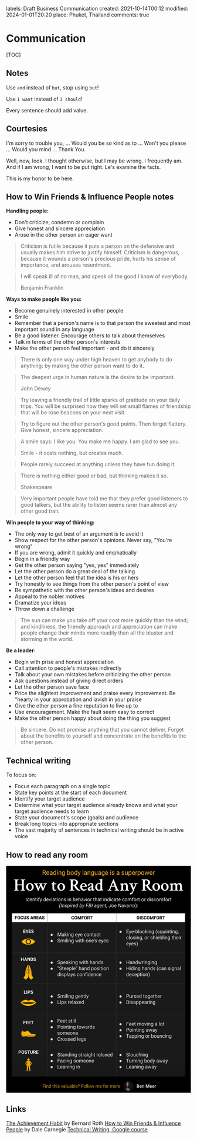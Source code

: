 labels: Draft
        Business
        Communication
created: 2021-10-14T00:12
modified: 2024-01-01T20:20
place: Phuket, Thailand
comments: true

# Communication

[TOC]

## Notes

Use `and` instead of `but`, stop using `but`!

Use `I want` instead of `I should`!

Every sentence should add value.

## Courtesies

I'm sorry to trouble you, ...
Would you be so kind as to ...
Won't you please ...
Would you mind ...
Thank You.

Well, now, look. I thought otherwise, but I may be wrong. I frequently am. And if I am wrong, I want to be put right. Le's examine the facts.

This is my honor to be here.

## How to Win Friends & Influence People notes

**Handling people:**

- Don't criticize, condemn or complain
- Give honest and sincere appreciation
- Arose in the other person an eager want

> Criticism is futile because it puts a person on the defensive and usually makes him strive to justify himself.
> Criticism is dangerous, because it wounds a person's precious pride, hurts his sense of importance, and arouses resentment.

> I will speak ill of no man, and speak all the good I know of everybody.
>
> Benjamin Franklin

**Ways to make people like you:**

- Become genuinely interested in other people
- Smile
- Remember that a person's name is to that person the sweetest and most important sound in any language
- Be a good listener. Encourage others to talk about themselves
- Talk in terms of the other person's interests
- Make the other person feel important - and do it sincerely

> There is only one way under high heaven to get anybody to do anything:
> by making the other person want to do it.

> The deepest urge in human nature is the desire to be important.
>
> John Dewey

> Try leaving a friendly trail of little sparks of gratitude on your daily trips.
> You will be surprised how they will set small flames of friendship that will be rose beacons on your next visit.

> Try to figure out the other person's good points.
> Then forget flattery. Give honest, sincere appreciation.

> A smile says: I like you. You make me happy. I am glad to see you.
>
> Smile - it costs nothing, but creates much.

> People rarely succeed at anything unless they have fun doing it.

> There is nothing either good or bad, but thinking makes it so.
>
> Shakespeare

> Very important people have told me that they prefer good listeners to good talkers,
> but the ability to listen seems rarer than almost any other good trait.

**Win people to your way of thinking:**

- The only way to get best of an argument is to avoid it
- Show respect for the other person's opinions. Never say, "You're wrong"
- If you are wrong, admit it quickly and emphatically
- Begin in a friendly way
- Get the other person saying "yes, yes" immediately
- Let the other person do a great deal of the talking
- Let the other person feel that the idea is his or hers
- Try honestly to see things from the other person's point of view
- Be sympathetic with the other person's ideas and desires
- Appeal to the nobler motives
- Dramatize your ideas
- Throw down a challenge

> The sun can make you take off your coat more quickly than the wind; and kindliness, the friendly approach and appreciation can make people change their minds more readily than all the bluster and storming in the world.

**Be a leader:**

- Begin with prise and honest appreciation
- Call attention to people's mistakes indirectly
- Talk about your own mistakes before criticizing the other person
- Ask questions instead of giving direct orders
- Let the other person save face
- Price the slightest improvement and praise every improvement. Be "hearty in your approbation and lavish in your praise
- Give the other person a fine reputation to live up to
- Use encouragement. Make the fault seem easy to correct
- Make the other person happy about doing the thing you suggest

> Be sincere. Do not promise anything that you cannot deliver. Forget about the benefits to yourself and concentrate on the benefits to the other person.

## Technical writing

To focus on:

- Focus each paragraph on a single topic
- State key points at the start of each document
- Identify your target audience
- Determine what your target audience already knows and what your target audience needs to learn
- State your document's scope (goals) and audience
- Break long topics into appropriate sections
- The vast majority of sentences in technical writing should be in active voice

## How to read any room

![read any room](read_any_room.jpg)

## Links

[The Achievement Habit](https://www.amazon.com/Achievement-Habit-Wishing-Start-Command/dp/0062356100) by Bernard Roth
[How to Win Friends & Influence People](https://www.amazon.com/How-Win-Friends-Influence-People/dp/0671027034) by Dale Carnegie
[Technical Writing, Google course](https://developers.google.com/tech-writing)
